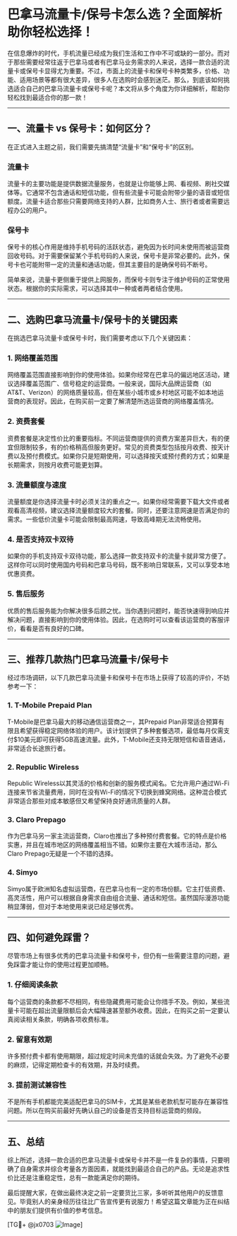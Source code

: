 # 巴拿马流量卡/保号卡怎么选？全面解析助你轻松选择！

在信息爆炸的时代，手机流量已经成为我们生活和工作中不可或缺的一部分。而对于那些需要经常往返于巴拿马或者有巴拿马业务需求的人来说，选择一款合适的流量卡或保号卡显得尤为重要。不过，市面上的流量卡和保号卡种类繁多，价格、功能、适用场景等都有很大差异，很多人在选购时会感到迷茫。那么，到底该如何挑选适合自己的巴拿马流量卡或保号卡呢？本文将从多个角度为你详细解析，帮助你轻松找到最适合你的那一款！

---

## 一、流量卡 vs 保号卡：如何区分？

在正式进入主题之前，我们需要先搞清楚“流量卡”和“保号卡”的区别。

### 流量卡
流量卡的主要功能是提供数据流量服务，也就是让你能够上网、看视频、刷社交媒体等。它通常不包含通话和短信功能，但有些流量卡可能会附带少量的语音或短信额度。流量卡适合那些只需要网络支持的人群，比如商务人士、旅行者或者需要远程办公的用户。

### 保号卡
保号卡的核心作用是维持手机号码的活跃状态，避免因为长时间未使用而被运营商回收号码。对于需要保留某个手机号码的人来说，保号卡是非常必要的。此外，保号卡也可能附带一定的流量和通话功能，但其主要目的是确保号码不断号。

简单来说，流量卡更侧重于提供上网服务，而保号卡则专注于维护号码的正常使用状态。根据你的实际需求，可以选择其中一种或者两者结合使用。

---

## 二、选购巴拿马流量卡/保号卡的关键因素

在挑选巴拿马流量卡或保号卡时，我们需要考虑以下几个关键因素：

### 1. **网络覆盖范围**
网络覆盖范围直接影响到你的使用体验。如果你经常在巴拿马的偏远地区活动，建议选择覆盖范围广、信号稳定的运营商。一般来说，国际大品牌运营商（如AT&T、Verizon）的网络质量较高，但在某些小城市或乡村地区可能不如本地运营商的表现好。因此，在购买前一定要了解清楚所选运营商的网络覆盖情况。

### 2. **资费套餐**
资费套餐是决定性价比的重要指标。不同运营商提供的资费方案差异巨大，有的便宜但限制较多，有的价格稍高但服务更好。常见的资费类型包括按月收费、按天计费以及预付费模式。如果你只是短期使用，可以选择按天或预付费的方式；如果是长期需求，则按月收费可能更划算。

### 3. **流量额度与速度**
流量额度是你选择流量卡时必须关注的重点之一。如果你经常需要下载大文件或者观看高清视频，建议选择流量额度较大的套餐。同时，还要注意网速是否满足你的需求。一些低价流量卡可能会限制最高网速，导致高峰期无法流畅使用。

### 4. **是否支持双卡双待**
如果你的手机支持双卡双待功能，那么选择一款支持双卡的流量卡就非常方便了。这样你可以同时使用国内号码和巴拿马号码，既不影响日常联系，又可以享受本地优惠资费。

### 5. **售后服务**
优质的售后服务能为你解决很多后顾之忧。当你遇到问题时，能否快速得到响应并解决问题，直接影响到你的使用体验。因此，在选购时可以查看该运营商的客服评价，看看是否有良好的口碑。

---

## 三、推荐几款热门巴拿马流量卡/保号卡

经过市场调研，以下几款巴拿马流量卡和保号卡在市场上获得了较高的评价，不妨参考一下：

### 1. **T-Mobile Prepaid Plan**
T-Mobile是巴拿马最大的移动通信运营商之一，其Prepaid Plan非常适合预算有限且希望获得稳定网络体验的用户。该计划提供了多种套餐选项，最低每月仅需支付$10美元即可获得5GB高速流量。此外，T-Mobile还支持无限短信和语音通话，非常适合长途旅行者。

### 2. **Republic Wireless**
Republic Wireless以其灵活的价格和创新的服务模式闻名。它允许用户通过Wi-Fi连接来节省流量费用，同时在没有Wi-Fi的情况下切换到蜂窝网络。这种混合模式非常适合那些对成本敏感但又希望保持良好通讯质量的人群。

### 3. **Claro Prepago**
作为巴拿马另一家主流运营商，Claro也推出了多种预付费套餐。它的特点是价格实惠，并且在城市地区的网络覆盖相当不错。如果你主要在大城市活动，那么Claro Prepago无疑是一个不错的选择。

### 4. **Simyo**
Simyo属于欧洲知名虚拟运营商，在巴拿马也有一定的市场份额。它主打低资费、高灵活性，用户可以根据自身需求自由组合流量、通话和短信。虽然国际漫游功能稍显薄弱，但对于本地使用来说已经足够优秀。

---

## 四、如何避免踩雷？

尽管市场上有很多优秀的巴拿马流量卡和保号卡，但仍有一些需要注意的问题，避免踩雷才能让你的使用过程更加顺畅。

### 1. **仔细阅读条款**
每个运营商的条款都不尽相同，有些隐藏费用可能会让你措手不及。例如，某些流量卡可能在超出流量限额后会大幅降速甚至额外收费。因此，在购买之前一定要认真阅读相关条款，明确各项收费标准。

### 2. **留意有效期**
许多预付费卡都有使用期限，超过规定时间未充值的话就会失效。为了避免不必要的麻烦，记得定期检查卡的有效期，并及时续费。

### 3. **提前测试兼容性**
不是所有手机都能完美适配巴拿马的SIM卡，尤其是某些老款机型可能存在兼容性问题。所以在购买前最好先确认自己的设备是否支持目标运营商的频段。

---

## 五、总结

综上所述，选择一款合适的巴拿马流量卡或保号卡并不是一件复杂的事情，只要明确了自身需求并综合考量各方面因素，就能找到最适合自己的产品。无论是追求性价比还是注重稳定性，总有一款能满足你的期待。

最后提醒大家，在做出最终决定之前一定要货比三家，多听听其他用户的反馈意见。毕竟别人的亲身经历往往比广告宣传更有说服力！希望这篇文章能为正在纠结中的朋友们提供有价值的参考信息。

[TG💪+ @jx0703 ![Image](https://github.com/user-attachments/assets/dbca1d08-cadb-493c-b0ec-ad6f7a83f270)]